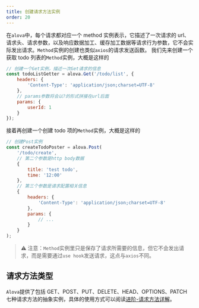 ```yaml
---
title: 创建请求方法实例
order: 20
---
```


在`alova`中，每个请求都对应一个 method 实例表示，它描述了一次请求的 url、请求头、请求参数，以及响应数据加工、缓存加工数据等请求行为参数，它不会实际发出请求。`Method`实例的创建也类似`axios`的请求发送函数。
我们先来创建一个获取 todo 列表的`Method`实例，大概是这样的

```javascript
// 创建一个Get实例，描述一次Get请求的信息
const todoListGetter = alova.Get('/todo/list', {
	headers: {
		'Content-Type': 'application/json;charset=UTF-8'
	},
	// params参数将会以?的形式拼接在url后面
	params: {
		userId: 1
	}
});
```

接着再创建一个创建 todo 项的`Method`实例，大概是这样的

```javascript
// 创建Post实例
const createTodoPoster = alova.Post(
	'/todo/create',
	// 第二个参数是http body数据
	{
		title: 'test todo',
		time: '12:00'
	},
	// 第三个参数是请求配置相关信息
	{
		headers: {
			'Content-Type': 'application/json;charset=UTF-8'
		},
		params: {
			// ...
		}
	}
);
```

> ⚠️ 注意：`Method`实例里只是保存了请求所需要的信息，但它不会发出请求，而是需要通过`use hook`发送请求，这点与`axios`不同。

## 请求方法类型

`Alova`提供了包括 GET、POST、PUT、DELETE、HEAD、OPTIONS、PATCH 七种请求方法的抽象实例，具体的使用方式可以阅读[进阶-请求方法详解](#请求方法详解)。